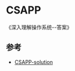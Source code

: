 # CSAPP
《深入理解操作系统--答案》

## 参考
- [CSAPP-solution](https://legacy.gitbook.com/book/dreamanddead/csapp-3e-solutions)

